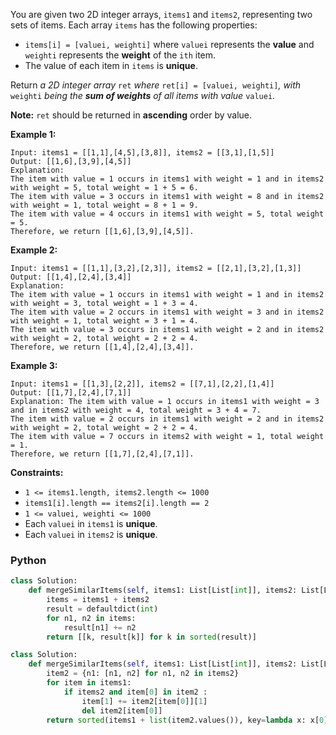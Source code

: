 You are given two 2D integer arrays,  `items1`  and  `items2`, representing two sets of items. Each array  `items`  has the following properties:

-   `items[i] = [valuei, weighti]`  where  `valuei`  represents the  **value**  and  `weighti`  represents the  **weight** of the  `ith`  item.
-   The value of each item in  `items`  is  **unique**.

Return  _a 2D integer array_  `ret`  _where_  `ret[i] = [valuei, weighti]`_,_  _with_  `weighti`  _being the  **sum of weights**  of all items with value_  `valuei`.

**Note:**  `ret`  should be returned in  **ascending**  order by value.

**Example 1:**
```
Input: items1 = [[1,1],[4,5],[3,8]], items2 = [[3,1],[1,5]]
Output: [[1,6],[3,9],[4,5]]
Explanation: 
The item with value = 1 occurs in items1 with weight = 1 and in items2 with weight = 5, total weight = 1 + 5 = 6.
The item with value = 3 occurs in items1 with weight = 8 and in items2 with weight = 1, total weight = 8 + 1 = 9.
The item with value = 4 occurs in items1 with weight = 5, total weight = 5.  
Therefore, we return [[1,6],[3,9],[4,5]].
```

**Example 2:**
```
Input: items1 = [[1,1],[3,2],[2,3]], items2 = [[2,1],[3,2],[1,3]]
Output: [[1,4],[2,4],[3,4]]
Explanation: 
The item with value = 1 occurs in items1 with weight = 1 and in items2 with weight = 3, total weight = 1 + 3 = 4.
The item with value = 2 occurs in items1 with weight = 3 and in items2 with weight = 1, total weight = 3 + 1 = 4.
The item with value = 3 occurs in items1 with weight = 2 and in items2 with weight = 2, total weight = 2 + 2 = 4.
Therefore, we return [[1,4],[2,4],[3,4]].
```

**Example 3:**
```
Input: items1 = [[1,3],[2,2]], items2 = [[7,1],[2,2],[1,4]]
Output: [[1,7],[2,4],[7,1]]
Explanation: The item with value = 1 occurs in items1 with weight = 3 and in items2 with weight = 4, total weight = 3 + 4 = 7. 
The item with value = 2 occurs in items1 with weight = 2 and in items2 with weight = 2, total weight = 2 + 2 = 4. 
The item with value = 7 occurs in items2 with weight = 1, total weight = 1.
Therefore, we return [[1,7],[2,4],[7,1]].
```

**Constraints:**

-   `1 <= items1.length, items2.length <= 1000`
-   `items1[i].length == items2[i].length == 2`
-   `1 <= valuei, weighti <= 1000`
-   Each  `valuei`  in  `items1`  is  **unique**.
-   Each  `valuei`  in  `items2`  is  **unique**.


### Python
```python
class Solution:
    def mergeSimilarItems(self, items1: List[List[int]], items2: List[List[int]]) -> List[List[int]]:
        items = items1 + items2
        result = defaultdict(int)
        for n1, n2 in items:
            result[n1] += n2
        return [[k, result[k]] for k in sorted(result)]
```

```python
class Solution:
    def mergeSimilarItems(self, items1: List[List[int]], items2: List[List[int]]) -> List[List[int]]:
        item2 = {n1: [n1, n2] for n1, n2 in items2}
        for item in items1:
            if items2 and item[0] in item2 :
                item[1] += item2[item[0]][1]
                del item2[item[0]]
        return sorted(items1 + list(item2.values()), key=lambda x: x[0])
```